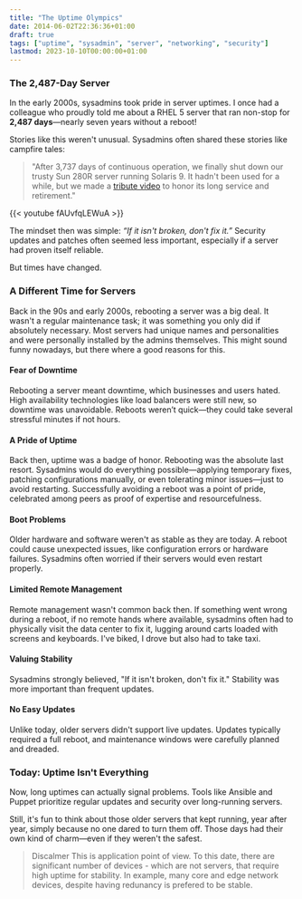 ```yaml
---
title: "The Uptime Olympics"
date: 2014-06-02T22:36:36+01:00
draft: true
tags: ["uptime", "sysadmin", "server", "networking", "security"]
lastmod: 2023-10-10T00:00:00+01:00
---
```

### The 2,487-Day Server

In the early 2000s, sysadmins took pride in server uptimes. I once had a colleague who proudly told me about a RHEL 5 server that ran non-stop for **2,487 days**—nearly seven years without a reboot!

Stories like this weren't unusual. Sysadmins often shared these stories like campfire tales:

> "After 3,737 days of continuous operation, we finally shut down our trusty Sun 280R server running Solaris 9. It hadn't been used for a while, but we made a [tribute video](https://www.youtube.com/watch?v=fAUvfqLEWuA) to honor its long service and retirement."

{{< youtube fAUvfqLEWuA >}}

The mindset then was simple: *“If it isn't broken, don't fix it.”* Security updates and patches often seemed less important, especially if a server had proven itself reliable.

But times have changed.

### A Different Time for Servers

Back in the 90s and early 2000s, rebooting a server was a big deal. It wasn't a regular maintenance task; it was something you only did if absolutely necessary. Most servers had unique names and personalities and were personally installed by the admins themselves. This might sound funny nowadays, but there where a good reasons for this.

#### Fear of Downtime

Rebooting a server meant downtime, which businesses and users hated. High availability technologies like load balancers were still new, so downtime was unavoidable. Reboots weren’t quick—they could take several stressful minutes if not hours.

#### A Pride of Uptime

Back then, uptime was a badge of honor. Rebooting was the absolute last resort. Sysadmins would do everything possible—applying temporary fixes, patching configurations manually, or even tolerating minor issues—just to avoid restarting. Successfully avoiding a reboot was a point of pride, celebrated among peers as proof of expertise and resourcefulness.

#### Boot Problems

Older hardware and software weren't as stable as they are today. A reboot could cause unexpected issues, like configuration errors or hardware failures. Sysadmins often worried if their servers would even restart properly.

#### Limited Remote Management

Remote management wasn't common back then. If something went wrong during a reboot, if no remote hands where available, sysadmins often had to physically visit the data center to fix it, lugging around carts loaded with screens and keyboards. I've biked, I drove but also had to take taxi.

#### Valuing Stability

Sysadmins strongly believed, "If it isn't broken, don't fix it." Stability was more important than frequent updates.

#### No Easy Updates

Unlike today, older servers didn't support live updates. Updates typically required a full reboot, and maintenance windows were carefully planned and dreaded.

### Today: Uptime Isn't Everything

Now, long uptimes can actually signal problems. Tools like Ansible and Puppet prioritize regular updates and security over long-running servers. 

Still, it's fun to think about those older servers that kept running, year after year, simply because no one dared to turn them off. Those days had their own kind of charm—even if they weren't the safest.

> Discalmer
> This is application point of view. To this date, there are significant number of devices - which are not servers, that require high uptime for stability. In example, many core and edge network devices, despite having redunancy is prefered to be stable.